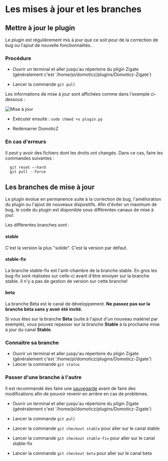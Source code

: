 
# Les mises à jour et les branches

## Mettre à jour le plugin

Le plugin est régulièrement mis à jour que ce soit pour de la correction de bug ou l'ajout de nouvelle fonctionnalités.

### Procédure


* Ouvrir un terminal et aller jusqu'au répertoire du pligin Zigate (généralement c'est '/home/pi/domoticz/plugins/Domoticz-Zigate')

* Lancer la commande `git pull`

Les informations de mise à jour sont affichées comme dans l'exemple  ci-dessous :

![Mise à jour](https://github.com/pipiche38/Domoticz-Zigate-Wiki/blob/master/Images/Git-Pull.png)

* Exécuter ensuite : `sudo chmod +x plugin.py`

* Redémarrer DomoticZ




### En cas d'erreurs


Il peut y avoir des fichiers dont les droits ont changés. Dans ce cas, faire les commandes suivantes :

```
  git reset –-hard
  git pull --force
  ```
  
## Les branches de mise à jour


Le plugin évolue en permanence suite à la correction de bug, l'amélioration du plugin ou l'ajout de nouveaux dispositifs. Afin d'éviter un maximum de bug, le code du plugin est disponible sous différentes canaux de mise à jour.

Les différentes branches sont : 


#### stable

C'est la version la plus "solide". C'est la version par défaut.

#### stable-fix


La branche stable-fix est l'anti-chambre de la branche stable. En gros les bug-fix sont réalisées sur celle-ci avant d'être envoyer sur la branche stable. Il n'y a pas de gestion de version sur cette branche!


#### beta

La branche Béta est le canal de développement. __Ne passez pas sur la branche béta sans y avoir été invité.__

Si vous êtes sur la branche __Béta__ (suite à l'ajout d'un nouveau matériel par exemple), vous pouvez repasser sur la branche __Stable__ à la prochaine mise à jour du canal __Stable__.

### Connaitre sa branche


* Ouvrir un terminal et aller jusqu'au répertoire du pligin Zigate (généralement c'est '/home/pi/domoticz/plugins/Domoticz-Zigate')
* Lancer la commande `git status`


### Passer d'une branche à l'autre

Il est recommandé des faire une [sauvegarde](Sauvegardes.md) avant de faire des modifications afin de pouvoir revenir en arrière en cas de problèmes.

* Ouvrir un terminal et aller jusqu'au répertoire du pligin Zigate (généralement c'est '/home/pi/domoticz/plugins/Domoticz-Zigate')

* Lancer la commande `git pull`

* Lancer la commande `git checkout stable` pour aller sur le canal stable
* Lancer la commande `git checkout stable-fix` pour aller sur le canal stable-fix
* Lancer la commande `git checkout beta` pour aller sur le canal beta
